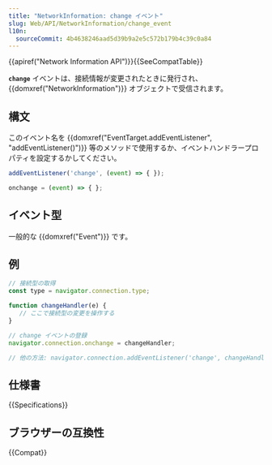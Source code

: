 ```yaml
---
title: "NetworkInformation: change イベント"
slug: Web/API/NetworkInformation/change_event
l10n:
  sourceCommit: 4b4638246aad5d39b9a2e5c572b179b4c39c0a84
---
```


{{apiref("Network Information API")}}{{SeeCompatTable}}

**`change`** イベントは、接続情報が変更されたときに発行され、 {{domxref("NetworkInformation")}} オブジェクトで受信されます。

## 構文

このイベント名を {{domxref("EventTarget.addEventListener", "addEventListener()")}} 等のメソッドで使用するか、イベントハンドラープロパティを設定するかしてください。

```js
addEventListener('change', (event) => { });

onchange = (event) => { };
```

## イベント型

一般的な {{domxref("Event")}} です。

## 例

```js
// 接続型の取得
const type = navigator.connection.type;

function changeHandler(e) {
   // ここで接続型の変更を操作する
}

// change イベントの登録
navigator.connection.onchange = changeHandler;

// 他の方法: navigator.connection.addEventListener('change', changeHandler);
```

## 仕様書

{{Specifications}}

## ブラウザーの互換性

{{Compat}}
